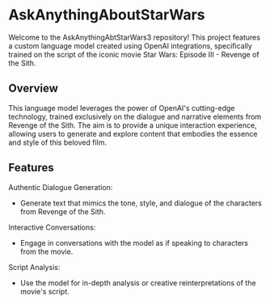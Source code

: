 # AskAnythingAboutStarWars
Welcome to the AskAnythingAbtStarWars3 repository! This project features a custom language model created using OpenAI integrations, specifically trained on the script of the iconic movie Star Wars: Episode III - Revenge of the Sith.

## Overview
This language model leverages the power of OpenAI's cutting-edge technology, trained exclusively on the dialogue and narrative elements from Revenge of the Sith. The aim is to provide a unique interaction experience, allowing users to generate and explore content that embodies the essence and style of this beloved film.

## Features
Authentic Dialogue Generation: 
  - Generate text that mimics the tone, style, and dialogue of the characters from Revenge of the Sith.

Interactive Conversations: 
  - Engage in conversations with the model as if speaking to characters from the movie.

Script Analysis: 
  - Use the model for in-depth analysis or creative reinterpretations of the movie's script.
